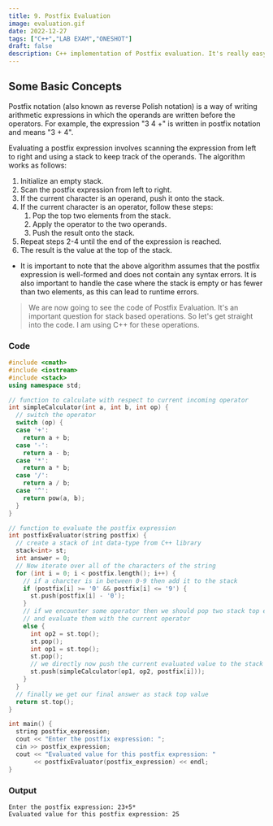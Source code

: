 ```yaml
---
title: 9. Postfix Evaluation
image: evaluation.gif
date: 2022-12-27
tags: ["C++","LAB EXAM","ONESHOT"]
draft: false
description: C++ implementation of Postfix evaluation. It's really easy!!!
---
```

## Some Basic Concepts
Postfix notation (also known as reverse Polish notation) is a way of writing arithmetic expressions in which the operands are written before the operators. For example, the expression "3 4 +" is written in postfix notation and means "3 + 4".

Evaluating a postfix expression involves scanning the expression from left to right and using a stack to keep track of the operands. The algorithm works as follows:

1. Initialize an empty stack.
2. Scan the postfix expression from left to right.
3. If the current character is an operand, push it onto the stack.
4. If the current character is an operator, follow these steps:
    1. Pop the top two elements from the stack.
    2. Apply the operator to the two operands.
    3. Push the result onto the stack.
5. Repeat steps 2-4 until the end of the expression is reached.
6. The result is the value at the top of the stack.

* It is important to note that the above algorithm assumes that the postfix expression is well-formed and does not contain any syntax errors. It is also important to handle the case where the stack is empty or has fewer than two elements, as this can lead to runtime errors.
> We are now going to see the code of Postfix Evaluation. It's an important question for stack based operations. So let's get straight into the code. I am using C++ for these operations.

### Code
```cpp
#include <cmath>
#include <iostream>
#include <stack>
using namespace std;

// function to calculate with respect to current incoming operator
int simpleCalculator(int a, int b, int op) {
  // switch the operator
  switch (op) {
  case '+':
    return a + b;
  case '-':
    return a - b;
  case '*':
    return a * b;
  case '/':
    return a / b;
  case '^':
    return pow(a, b);
  }
}

// function to evaluate the postfix expression
int postfixEvaluator(string postfix) {
  // create a stack of int data-type from C++ library
  stack<int> st;
  int answer = 0;
  // Now iterate over all of the characters of the string
  for (int i = 0; i < postfix.length(); i++) {
    // if a charcter is in between 0-9 then add it to the stack
    if (postfix[i] >= '0' && postfix[i] <= '9') {
      st.push(postfix[i] - '0');
    }
    // if we encounter some operator then we should pop two stack top elements
    // and evaluate them with the current operator
    else {
      int op2 = st.top();
      st.pop();
      int op1 = st.top();
      st.pop();
      // we directly now push the current evaluated value to the stack
      st.push(simpleCalculator(op1, op2, postfix[i]));
    }
  }
  // finally we get our final answer as stack top value
  return st.top();
}

int main() {
  string postfix_expression;
  cout << "Enter the postfix expression: ";
  cin >> postfix_expression;
  cout << "Evaluated value for this postfix expression: "
       << postfixEvaluator(postfix_expression) << endl;
}
```
### Output
```
Enter the postfix expression: 23+5*
Evaluated value for this postfix expression: 25
```
